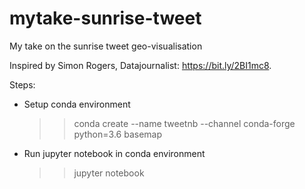 # mytake-sunrise-tweet
My take on the sunrise tweet geo-visualisation

Inspired by Simon Rogers, Datajournalist: https://bit.ly/2BI1mc8.

Steps:
- Setup conda environment
  >> conda create --name tweetnb --channel conda-forge python=3.6 basemap
- Run jupyter notebook in conda environment
  >> jupyter notebook
